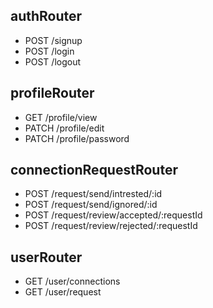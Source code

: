 ## authRouter

- POST /signup
- POST /login
- POST /logout

## profileRouter

- GET /profile/view
- PATCH /profile/edit
- PATCH /profile/password 

## connectionRequestRouter

- POST /request/send/intrested/:id
- POST /request/send/ignored/:id
- POST /request/review/accepted/:requestId
- POST /request/review/rejected/:requestId

## userRouter

- GET /user/connections
- GET /user/request